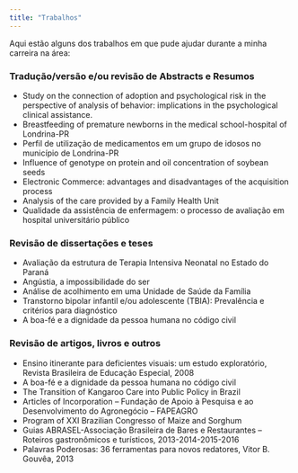 ```yaml
---
title: "Trabalhos"
---
```


Aqui estão alguns dos trabalhos em que pude ajudar durante a minha carreira na área:

### Tradução/versão e/ou revisão de Abstracts e Resumos

- Study on the connection of adoption and psychological risk in the perspective of analysis of behavior: implications in the psychological clinical assistance.
- Breastfeeding of premature newborns in the medical school-hospital of Londrina-PR
- Perfil de utilização de medicamentos em um grupo de idosos no município de Londrina-PR
- Influence of genotype on protein and oil concentration of soybean seeds
- Electronic Commerce: advantages and disadvantages of the acquisition process
- Analysis of the care provided by a Family Health Unit
- Qualidade da assistência de enfermagem: o processo de avaliação em hospital universitário público

### Revisão de dissertações e teses

- Avaliação da estrutura de Terapia Intensiva Neonatal no Estado do Paraná
- Angústia, a impossibilidade do ser
- Análise de acolhimento em uma Unidade de Saúde da Família
- Transtorno bipolar infantil e/ou adolescente (TBIA): Prevalência e critérios para diagnóstico
- A boa-fé e a dignidade da pessoa humana no código civil

### Revisão de artigos, livros e outros

- Ensino itinerante para deficientes visuais: um estudo exploratório, Revista Brasileira de Educação Especial, 2008
- A boa-fé e a dignidade da pessoa humana no código civil
- The Transition of Kangaroo Care into Public Policy in Brazil
- Articles of Incorporation – Fundação de Apoio à Pesquisa e ao Desenvolvimento do Agronegócio – FAPEAGRO
- Program of XXI Brazilian Congresso of Maize and Sorghum
- Guias ABRASEL-Associação Brasileira de Bares e Restaurantes – Roteiros gastronômicos e turísticos, 2013-2014-2015-2016
- Palavras Poderosas: 36 ferramentas para novos redatores, Vitor B. Gouvêa, 2013


